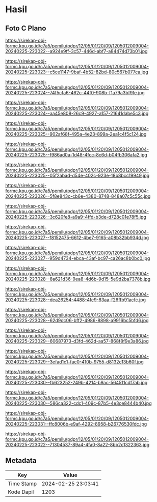 # Hasil

## Foto C Plano

https://sirekap-obj-formc.kpu.go.id/c7a5/pemilu/pdpr/12/05/01/20/09/1205012009004-20240225-223022--a924e9ff-3c57-446d-abf7-a84474d73b01.jpg

https://sirekap-obj-formc.kpu.go.id/c7a5/pemilu/pdpr/12/05/01/20/09/1205012009004-20240225-223023--c5ce1147-9baf-4b52-82bd-80c567b077ca.jpg

https://sirekap-obj-formc.kpu.go.id/c7a5/pemilu/pdpr/12/05/01/20/09/1205012009004-20240225-223024--74f5cfa6-462c-44f0-908b-f1a79a3bf9fe.jpg

https://sirekap-obj-formc.kpu.go.id/c7a5/pemilu/pdpr/12/05/01/20/09/1205012009004-20240225-223024--aa45e808-26c9-4927-a157-21641dabe5c3.jpg

https://sirekap-obj-formc.kpu.go.id/c7a5/pemilu/pdpr/12/05/01/20/09/1205012009004-20240225-223025--902af68f-495a-4e23-899a-2ea1c4f5c124.jpg

https://sirekap-obj-formc.kpu.go.id/c7a5/pemilu/pdpr/12/05/01/20/09/1205012009004-20240225-223025--f986ad0a-1d48-4fcc-8c6d-b04fb306afa2.jpg

https://sirekap-obj-formc.kpu.go.id/c7a5/pemilu/pdpr/12/05/01/20/09/1205012009004-20240225-223025--05f2abad-d54e-402c-923e-18b8bcc19949.jpg

https://sirekap-obj-formc.kpu.go.id/c7a5/pemilu/pdpr/12/05/01/20/09/1205012009004-20240225-223026--5f8e843c-cb6e-4380-8748-848a07c5c55c.jpg

https://sirekap-obj-formc.kpu.go.id/c7a5/pemilu/pdpr/12/05/01/20/09/1205012009004-20240225-223026--3c620fe8-a9a9-4ffd-b3de-d728c01e78f5.jpg

https://sirekap-obj-formc.kpu.go.id/c7a5/pemilu/pdpr/12/05/01/20/09/1205012009004-20240225-223027--f8152475-6612-4be7-9165-a08b32bb934d.jpg

https://sirekap-obj-formc.kpu.go.id/c7a5/pemilu/pdpr/12/05/01/20/09/1205012009004-20240225-223027--959d4734-ebca-43af-bc97-ca26ac8b0bc0.jpg

https://sirekap-obj-formc.kpu.go.id/c7a5/pemilu/pdpr/12/05/01/20/09/1205012009004-20240225-223028--8a621d36-9ea8-4d6b-9d15-5e9d2ba7378b.jpg

https://sirekap-obj-formc.kpu.go.id/c7a5/pemilu/pdpr/12/05/01/20/09/1205012009004-20240225-223028--dea26254-4488-4fe9-83aa-f26ffb91acfc.jpg

https://sirekap-obj-formc.kpu.go.id/c7a5/pemilu/pdpr/12/05/01/20/09/1205012009004-20240225-223028--62d9dc06-bff2-4986-8898-a9916bc5bfd6.jpg

https://sirekap-obj-formc.kpu.go.id/c7a5/pemilu/pdpr/12/05/01/20/09/1205012009004-20240225-223029--60687973-d3fd-462d-aa57-868f8f9e3a86.jpg

https://sirekap-obj-formc.kpu.go.id/c7a5/pemilu/pdpr/12/05/01/20/09/1205012009004-20240225-223029--3efad1c1-fae0-410b-9755-d8132c13b60f.jpg

https://sirekap-obj-formc.kpu.go.id/c7a5/pemilu/pdpr/12/05/01/20/09/1205012009004-20240225-223030--fb623252-249b-4214-b9ac-564511cdf7ab.jpg

https://sirekap-obj-formc.kpu.go.id/c7a5/pemilu/pdpr/12/05/01/20/09/1205012009004-20240225-223030--586ca322-cdc1-409c-87b5-4e3ce8444b40.jpg

https://sirekap-obj-formc.kpu.go.id/c7a5/pemilu/pdpr/12/05/01/20/09/1205012009004-20240225-223031--ffc8006b-e9af-4292-8958-b26776530fdc.jpg

https://sirekap-obj-formc.kpu.go.id/c7a5/pemilu/pdpr/12/05/01/20/09/1205012009004-20240225-223022--71304537-89a4-4fa0-8a22-8bb2c1322363.jpg


## Metadata

| Key        | Value               |
| ---------- | ------------------- |
| Time Stamp | 2024-02-25 23:03:41 |
| Kode Dapil | 1203                |



